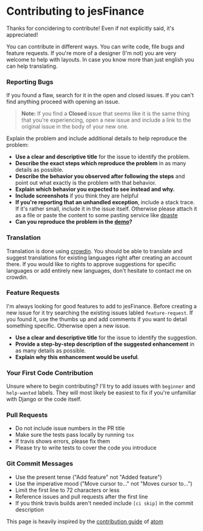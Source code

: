 # Contributing to jesFinance

Thanks for concidering to contribute! Even if not explicitly said, it's appreciated!

You can contribute in different ways. You can write code, file bugs and feature requests.
If you're more of a designer (I'm not) you are very welcome to help with layouts. In case you know more than just english you can help translating.

### Reporting Bugs

If you found a flaw, search for it in the open and closed issues. If you can't find anything proceed with opening an issue.

> **Note:** If you find a **Closed** issue that seems like it is the same thing that you're experiencing, open a new issue and include a link to the original issue in the body of your new one.

Explain the problem and include additional details to help reproduce the problem:

* **Use a clear and descriptive title** for the issue to identify the problem.
* **Describe the exact steps which reproduce the problem** in as many details as possible. 
* **Describe the behavior you observed after following the steps** and point out what exactly is the problem with that behavior.
* **Explain which behavior you expected to see instead and why.**
* **Include screenshots** if you think they are helpful
* **If you're reporting that an unhandled exception**, include a stack trace. If it's rather small, include it in the issue itself. Otherwise please attach it as a file or paste the content to some pasting service like [dpaste](https://dpaste.de)
* **Can you reproduce the problem in the [demo](https://demo.jesFinance.org)?**

### Translation

Translation is done using [crowdin](https://crowdin.com/project/jesFinance). You should be able to translate and suggest translations for existing languages right after creating an account there. If you would like to rights to approve suggestions for specific languages or add entirely new languages, don't hesitate to contact me on crowdin.


### Feature Requests

I'm always looking for good features to add to jesFinance. Before creating a new issue for it try searching the existing issues labled `feature-request`. If you found it, use the thumbs up and add comments if you want to detail something specific. Otherwise open a new issue.

* **Use a clear and descriptive title** for the issue to identify the suggestion.
* **Provide a step-by-step description of the suggested enhancement** in as many details as possible.
* **Explain why this enhancement would be useful**.

### Your First Code Contribution

Unsure where to begin contributing? I'll try to add issues with `beginner` and `help-wanted` labels.
They will most likely be easiest to fix if you're unfamiliar with Django or the code itself.

### Pull Requests

* Do not include issue numbers in the PR title
* Make sure the tests pass locally by running `tox`
* If travis shows errors, please fix them
* Please try to write tests to cover the code you introduce

### Git Commit Messages

* Use the present tense ("Add feature" not "Added feature")
* Use the imperative mood ("Move cursor to..." not "Moves cursor to...")
* Limit the first line to 72 characters or less
* Reference issues and pull requests after the first line
* If you think travis builds aren't needed include `[ci skip]` in the commit description


This page is heavily inspired by the [contribution guide](https://github.com/atom/atom/blob/master/CONTRIBUTING.md) of [atom](https://atom.io/)
